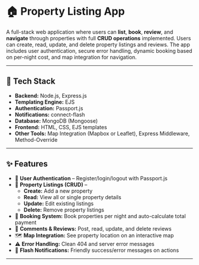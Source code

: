 # 🏠 Property Listing App

A full-stack web application where users can **list**, **book**, **review**, and **navigate** through properties with full **CRUD operations** implemented. Users can create, read, update, and delete property listings and reviews. The app includes user authentication, secure error handling, dynamic booking based on per-night cost, and map integration for navigation.

---

## 🔧 Tech Stack

- **Backend:** Node.js, Express.js
- **Templating Engine:** EJS
- **Authentication:** Passport.js
- **Notifications:** connect-flash
- **Database:** MongoDB (Mongoose)
- **Frontend:** HTML, CSS, EJS templates
- **Other Tools:** Map Integration (Mapbox or Leaflet), Express Middleware, Method-Override

---

## ✨ Features

- 🔐 **User Authentication** – Register/login/logout with Passport.js
- 🏡 **Property Listings (CRUD)** –  
  - **Create:** Add a new property  
  - **Read:** View all or single property details  
  - **Update:** Edit existing listings  
  - **Delete:** Remove property listings  
- 📅 **Booking System:** Book properties per night and auto-calculate total payment
- 💬 **Comments & Reviews:** Post, read, update, and delete reviews
- 🗺️ **Map Integration:** See property location on an interactive map
- ⚠️ **Error Handling:** Clean 404 and server error messages
- 🔔 **Flash Notifications:** Friendly success/error messages on actions

---


